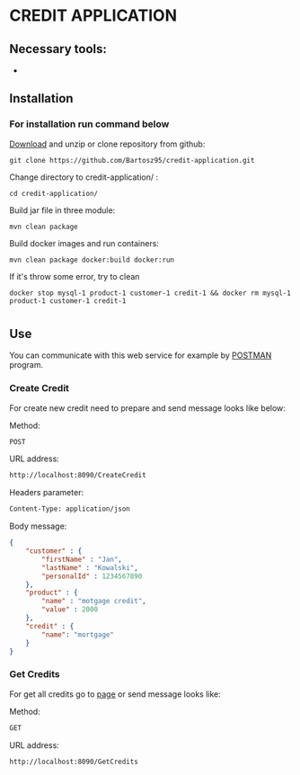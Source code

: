 # CREDIT APPLICATION
## Necessary tools:
*  

## Installation 
### For installation run command below
[Download](https://github.com/Bartosz95/credit-application/archive/master.zip) and unzip or clone repository from github:
```shell script
git clone https://github.com/Bartosz95/credit-application.git
```
Change directory to credit-application/ :
```shell script
cd credit-application/
```
Build jar file in three module:
```shell script
mvn clean package
```
Build docker images and run containers: 
```shell script
mvn clean package docker:build docker:run
```
If it's throw some error, try to clean
```shell script
docker stop mysql-1 product-1 customer-1 credit-1 && docker rm mysql-1 product-1 customer-1 credit-1
```
#
## Use 
You can communicate with this web service for example by [POSTMAN](https://www.getpostman.com/) program.
### Create Credit
For create new credit need to prepare and send message looks like below:

Method:
```html
POST
```
URL address:
```html
http://localhost:8090/CreateCredit
```
Headers parameter:
```html
Content-Type: application/json
```
Body message:
```json
{
	"customer" : {
		"firstName" : "Jan",
		"lastName" : "Kowalski",
		"personalId" : 1234567890
	},
	"product" : {
        "name" : "motgage credit",
        "value" : 2000
    },
    "credit" : {
		"name": "mortgage"
	}
}
```
### Get Credits
For get all credits go to [page](http://localhost:8090/GetCredits) or send message looks like:

Method:
```html
GET
```
URL address:
```html
http://localhost:8090/GetCredits
```